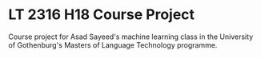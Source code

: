 # LT 2316 H18 Course Project
Course project for Asad Sayeed's machine learning class in the University of Gothenburg's Masters of Language Technology programme.
